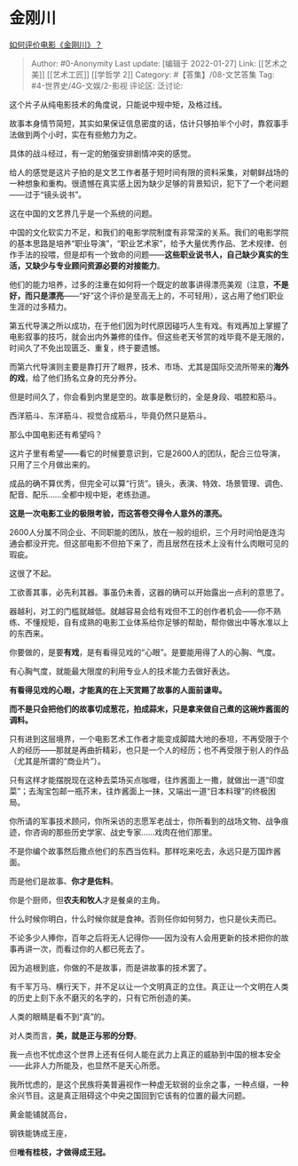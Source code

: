 # 金刚川
[如何评价电影《金刚川》？](https://www.zhihu.com/question/422708727/answer/1539789995)

> Author: #0-Anonymity
> Last update: [编辑于 2022-01-27]
> Link: [[艺术之美]] [[艺术工匠]] [[学哲学 2]]
> Category: #【答集】/08-文艺答集
> Tag: #4-世界史/4G-文娱/2-影视
> 评论区:
> 泛讨论:

这个片子从纯电影技术的角度说，只能说中规中矩，及格过线。

故事本身情节简短，其实如果保证信息密度的话，估计只够拍半个小时，靠叙事手法做到两个小时，实在有些勉力为之。

具体的战斗经过，有一定的勉强安排剧情冲突的感觉。

给人的感觉是这片子拍的是文艺工作者基于短时间有限的资料采集，对朝鲜战场的一种想象和重构。很遗憾在真实感上因为缺少足够的背景知识，犯下了一个老问题——过于“镜头说书”。

这在中国的文艺界几乎是一个系统的问题。

中国的文化软实力不足，和我们的电影学院制度有非常深的关系。我们的电影学院的基本思路是培养“职业导演”，“职业艺术家”，给予大量优秀作品、艺术规律、创作手法的投喂，但是却有一个致命的问题——**这些职业说书人，自己缺少真实的生活，又缺少与专业顾问资源必要的对接能力**。

他们的能力培养，过多的注重在如何将一个既定的故事讲得漂亮美观（注意，**不是好，而只是漂亮**——“好”这个评价是至高无上的，不可轻用），这占用了他们职业生涯的过多精力。

第五代导演之所以成功，在于他们因为时代原因碰巧人生有戏。有戏再加上掌握了电影叙事的技巧，就会出内外兼修的佳作。但这些老天爷赏的戏毕竟不是无限的，时间久了不免出现匮乏、重复，终于要遗憾。

而第六代导演则主要是靠打开了眼界，技术、市场、尤其是国际交流所带来的**海外的戏**，给了他们扬名立身的充分养分。

但是时间久了，你会看到内里是空的。故事是敷衍的，全是身段、唱腔和筋斗。

西洋筋斗、东洋筋斗、视觉合成筋斗，毕竟仍然只是筋斗。

那么中国电影还有希望吗？

这片子里有希望——看它的时候要意识到，它是2600人的团队，配合三位导演，只用了三个月做出来的。

成品的确不算优秀，但完全可以算“行货”。镜头，表演、特效、场景管理、调色、配音、配乐……全都中规中矩，老练劲道。

**这是一次电影工业的极限考验，而这答卷交得令人意外的漂亮。**

2600人分属不同企业、不同职能的团队，放在一般的组织，三个月时间怕是连沟通会都没开完。但这部电影不但拍下来了，而且居然在技术上没有什么肉眼可见的瑕疵。

这很了不起。

工欲善其事，必先利其器。事虽仍未善，这器的确可以开始露出一点利的意思了。

器越利，对工的门槛就越低。就越容易会给有戏但不工的创作者机会——你不熟练、不懂规矩，自有成熟的电影工业体系给你足够的帮助，帮你做出中等水准以上的东西来。

你要做的，是要**有戏**，是有看得见戏的“心眼”。是要能用得了人的心胸、气度。

有心胸气度，就能最大限度的利用专业人的技术能力去做好表达。

**有看得见戏的心眼，才能真的在上天赏赐了故事的人面前谦卑。**

**而不是只会把他们的故事切成葱花，拍成蒜末，只是拿来做自己煮的这碗炸酱面的调料。**

只有进到这层境界，一个电影艺术工作者才能变成脚踏大地的泰坦，不再受限于个人的经历——那就是再曲折精彩，也只是一个人的经历；也不再受限于别人的作品（尤其是所谓的“商业片”）。

只有这样才能摆脱现在这种去菜场买点咖喱，往炸酱面上一撒，就做出一道“印度菜”；去淘宝包邮一瓶芥末，往炸酱面上一抹，又端出一道“日本料理”的终极困局。

你所请的军事技术顾问，你所采访的志愿军老战士，你所看到的战场文物、战争痕迹，你咨询的那些历史学家、战史专家……戏肉在他们那里。

不是你编个故事然后撒点他们的东西当佐料。那样吃来吃去，永远只是万国炸酱面。

而是他们是故事、**你才是佐料**。

你是个厨师，但**农夫和牧人**才是餐桌的主角。

什么时候你明白，什么时候你就是食神。否则任你如何努力，也只是伙夫而已。

不论多少人捧你，百年之后将无人记得你——因为没有人会用更新的技术把你的故事再讲一次，而看过你的人都已死去了。

因为追根到底，你做的不是故事，而是讲故事的技术罢了。

有千军万马、横行天下，并不足以让一个文明真正的立住。真正让一个文明在人类的历史上刻下永不磨灭的名字的，只有它所创造的美。

人类的眼睛是看不到“真”的。

对人类而言，**美，就是正与邪的分野**。

我一点也不忧虑这个世界上还有任何人能在武力上真正的威胁到中国的根本安全——此非人力所能及，也显然不是天心所愿。

我所忧虑的，是这个民族将美普遍视作一种虚无软弱的业余之事，一种点缀，一种余兴节目。这是真正阻碍这个中央之国回到它该有的位置的最大问题。

黄金能铺就高台，

钢铁能铸成王座，

但**唯有桂枝，才做得成王冠。**
